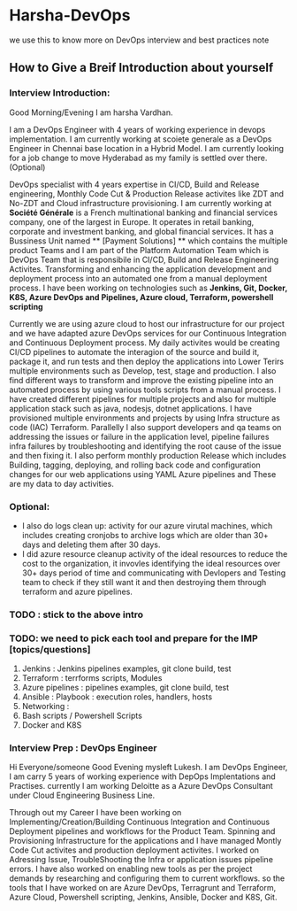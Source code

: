 # Harsha-DevOps
we use this to know more on DevOps interview and best practices note 
## How to Give a Breif Introduction about yourself 
### Interview Introduction:

Good Morning/Evening I am harsha Vardhan. 

I am a DevOps Engineer with 4 years of working experience in devops implementation. I am currently working at scoiete generale as a DevOps Engineer in Chennai base location in a Hybrid Model. 
I am currently looking for a job change to move Hyderabad as my family is settled over there. (Optional)

DevOps specialist with 4 years expertise in CI/CD, Build and Release engineering, Monthly Code Cut & Production Release activites like ZDT and No-ZDT and Cloud infrastructure provisioning. I am currently working at **Société Générale** is a French multinational banking and financial services company, one of the largest in Europe. It operates in retail banking, corporate and investment banking, and global financial services.
It has a Bussiness Unit named ** [Payment Solutions] ** which contains the multiple product Teams and I am part of the Platform Automation Team which is DevOps Team that is responsibile in CI/CD, Build and Release Engineering Activites.
Transforming and enhancing the application development and deployment process into an automated one from a manual deployment process. 
I have been working on technologies such as **Jenkins, Git, Docker, K8S, Azure DevOps and Pipelines, Azure cloud, Terraform, powershell scripting**



Currently we are using azure cloud to host our infrastructure for our project and we have adapted azure DevOps services for our Continuous Integration and Continuous Deployment process. My daily activites would be creating CI/CD pipelines to automate the interagion of the source and build it, package it, and run tests and then deploy the applications into Lower Terirs multiple environments such as Develop, test, stage and production. I also find different ways to transform and improve the existing pipeline into an automated process by using various tools scripts from a manual process. I have created different pipelines for multiple projects and also for multiple application stack such as java, nodesjs, dotnet applications. I have provisioned multiple environments and projects by using Infra structure as code (IAC) Terraform. 
Parallelly I also support developers and qa teams on addressing the issues or failure in the application level, pipeline failures infra failures by troubleshooting and identifying the root cause of the issue and then fixing it. I also perform monthly production Release which includes Building, tagging, deploying, and rolling back code and configuration changes for our web applications using YAML Azure pipelines and These are my data to day activities.  

### Optional:
* I also do logs clean up: activity for our azure virutal machines, which includes creating cronjobs to archive logs which are older than 30+ days and deleting them after 30 days.
* I did azure resource cleanup activity of the ideal resources to reduce the cost to the organization, it invovles identifying the ideal resources over 30+ days period of time and communicating with Devlopers and Testing team to check if they still want it and then destroying them through terraform and azure pipelines.

### TODO : stick to the above intro
### TODO:  we need to pick each tool and prepare for the IMP [topics/questions]
1. Jenkins : Jenkins pipelines examples, git clone build, test
2. Terraform : terrforms scripts, Modules 
3. Azure pipelines : pipelines examples, git clone build, test
4. Ansible : Playbook : execution roles, handlers, hosts 
5. Networking : 
6. Bash scripts / Powershell Scripts 
7. Docker and K8S


### Interview Prep : DevOps Engineer
Hi Everyone/someone Good Evening  mysleft Lukesh. 
I am DevOps Engineer, I am carry 5 years of working experience with DepOps Implentations and Practises.
currently I am working Deloitte as a Azure DevOps Consultant under Cloud Engineering Business Line.
 
Through out my Career I have been working on Implementing/Creation/Building Continuous Integration and Continuous Deployment pipelines and workflows for the Product Team.
Spinning and Provisioning Infrastructure for the applications and I have managed Montly Code Cut activites and production deployment activites.
I worked on Adressing Issue, TroubleShooting the Infra or application issues pipeline errors.
I have also worked on enabling new tools as per the project demands by researching and configuring them to current workflows.
so the tools that I have worked on are Azure DevOps, Terragrunt and Terraform, Azure Cloud, Powershell scripting, Jenkins, Ansible, Docker and K8S, Git.

